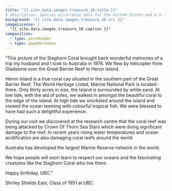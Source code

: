 ```yaml
---
title: "{{ site.data.images.treasure_10.title }}"
# description: Species occurrence data for the United States and U.S. Territories.
background: "{{ site.data.images.treasure_10.src }}"
imageLicense: |
  "{{ site.data.images.treasure_10.caption }}"
composition:
  - type: postHeader
  - type: pageMarkdown
---
```


“This picture of the Staghorn Coral brought back wonderful memories of a trip my husband and I took to Australia in 1976. We flew by helicopter from Gladstone over the Great Barrier Reef to Heron Island.

Heron Island is a true coral cay situated in the southern part of the Great Barrier Reef. The World Heritage Listed, Marine National Park is located there. Only thirty acres in size, the Island is surrounded by white sand. At low tide, with the aid of poles, we walked in amongst the beautiful coral to the edge of the island. At high tide we snorkeled around the island and viewed the ocean teeming with colourful tropical fish. We were blessed to have had such a delightful experience.

During our visit we discovered at the research centre that the coral reef was being attacked by Crown Of Thorn Sea Stars which were doing significant damage to the reef. In recent years rising water temperatures and ocean acidification are also damaging coral reefs around the world.

Australia has developed the largest Marine Reserve network in the world.

We hope people will soon learn to respect our oceans and the fascinating creatures like the Staghorn Coral who live there.

Happy birthday, UBC.”

Shirley Shields East, Class of 1951 at UBC.